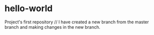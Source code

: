 # hello-world
Project's first repository
// I have created a new branch from the master branch and making changes in the new branch.
